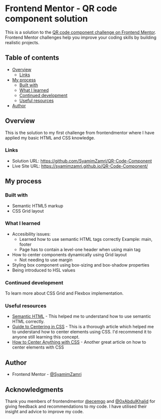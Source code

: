 # Frontend Mentor - QR code component solution

This is a solution to the [QR code component challenge on Frontend Mentor](https://www.frontendmentor.io/challenges/qr-code-component-iux_sIO_H). Frontend Mentor challenges help you improve your coding skills by building realistic projects. 

## Table of contents

- [Overview](#overview)
  - [Links](#links)
- [My process](#my-process)
  - [Built with](#built-with)
  - [What I learned](#what-i-learned)
  - [Continued development](#continued-development)
  - [Useful resources](#useful-resources)
- [Author](#author)

## Overview
This is the solution to my first challenge from frontendmentor where I have applied my basic HTML and CSS knowledge.


### Links

- Solution URL: https://github.com/SyamimZamri/QR-Code-Component
- Live Site URL: https://syamimzamri.github.io/QR-Code-Component/

## My process

### Built with

- Semantic HTML5 markup
- CSS Grid layout 


### What I learned

- Accesibility issues:
  - Learned how to use semantic HTML tags correctly
      Example: main, footer
  - Page has to contain a level-one header when using main tag
- How to center components dynamically using Grid layout
  - Not needing to use margin  
- Styling box component using box-sizing and box-shadow properties 
- Being introduced to HSL values 
  
  
### Continued development

To learn more about CSS Grid and Flexbox implementation.


### Useful resources

- [Semantic HTML](https://laylacodes.hashnode.dev/what-is-semantic-html) - This helped me to understand how to use semantic HTML correctly. 
- [Guide to Centering in CSS](https://moderncss.dev/resource-the-complete-guide-to-centering-in-css/) - This is a thorough article which helped me to understand how to center elements using CSS. I'd recommend it to anyone still learning this concept.
- [How to Center Anything with CSS](https://www.freecodecamp.org/news/how-to-center-anything-with-css-align-a-div-text-and-more/) - Another great article on how to center elements with CSS


## Author

- Frontend Mentor - [@SyamimZamri](https://www.frontendmentor.io/profile/SyamimZamri)

## Acknowledgments

Thank you members of frontendmentor [@ecemgo](https://www.frontendmentor.io/profile/ecemgo) and [@0xAbdulKhalid](https://www.frontendmentor.io/profile/0xAbdulKhalid) for giving feedback and recommendations to my code. 
I have utilised their insight and advice to improve my code. 
